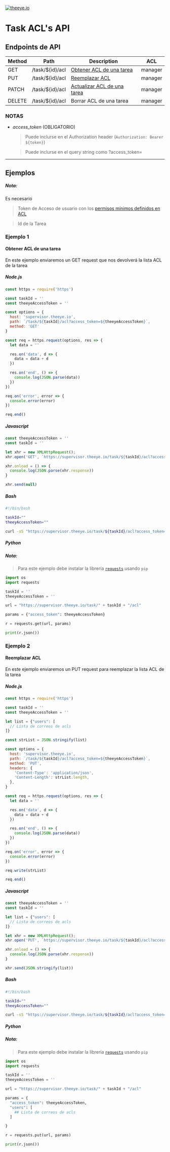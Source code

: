 [![theeye.io](../../images/logo-theeye-theOeye-logo2.png)](https://theeye.io/index.html)

# Task ACL's API

## Endpoints de API

| Method | Path            | Description                                | ACL     |
| ------ | --------------- | ------------------------------------------ | ------- |
| GET    | /task/${id}/acl | [Obtener ACL de una tarea](#ejemplo-1)     | manager |
| PUT    | /task/${id}/acl | [Reemplazar ACL](#ejemplo-2)               | manager |
| PATCH  | /task/${id}/acl | [Actualizar ACL de una tarea](#ejemplo-3)  | manager |
| DELETE | /task/${id}/acl | Borrar ACL de una tarea                    | manager |

### NOTAS

* *access_token* (OBLIGATORIO)
  
  > Puede inclurse en el Authorization header \(`Authorization: Bearer ${token}`\)

  > Puede inclurse en el query string como ?access_token=

-----

## Ejemplos

##### Nota:

Es necesario

> Token de Acceso de usuario con los [permisos mínimos definidos en ACL](#endpoints-de-api)

> Id de la Tarea

### **Ejemplo 1** 

#### Obtener ACL de una tarea 

En este ejemplo enviaremos un GET request que nos devolverá la lista ACL de la tarea

<!-- tabs:start -->

##### **Node.js**

```javascript
const https = require('https')

const taskId = ''
const theeyeAccessToken = ''

const options = {
  host: 'supervisor.theeye.io',
  path: `/task/${taskId}/acl?access_token=${theeyeAccessToken}`,
  method: 'GET'
}

const req = https.request(options, res => {
  let data = ''

  res.on('data', d => {
    data = data + d
  })

  res.on('end', () => {
    console.log(JSON.parse(data))
  })
})

req.on('error', error => {
  console.error(error)
})

req.end()
```

##### **Javascript**

```javascript
const theeyeAccessToken = ''
const taskId = ''

let xhr = new XMLHttpRequest();
xhr.open('GET', `https://supervisor.theeye.io/task/${taskId}/acl?access_token=${theeyeAccessToken}`);

xhr.onload = () => {
  console.log(JSON.parse(xhr.response))
}

xhr.send(null)
```

##### **Bash**

```bash
#!/bin/bash

taskId=""
theeyAccessToken=""

curl -sS "https://supervisor.theeye.io/task/${taskId}/acl?access_token=${theeyAccessToken}"

```

##### **Python**

##### Nota:

> Para este ejemplo debe instalar la librería [`requests`](https://pypi.python.org/pypi/requests/) usando `pip`

```python
import os
import requests

taskId = ''
theeyeAccessToken = ''

url = "https://supervisor.theeye.io/task/" + taskId + "/acl"

params = {"access_token": theeyeAccessToken}

r = requests.get(url, params)

print(r.json())
```

<!-- tabs:end -->

### **Ejemplo 2** 

#### Reemplazar ACL 

En este ejemplo enviaremos un PUT request para reemplazar la lista ACL de la tarea

<!-- tabs:start -->

##### **Node.js**

```javascript
const https = require('https')

const taskId = ''
const theeyeAccessToken = ''

let list = {"users": [
  // Lista de correos de acls
]}

const strList = JSON.stringify(list)

const options = {
  host: 'supervisor.theeye.io',
  path: `/task/${taskId}/acl?access_token=${theeyeAccessToken}`,
  method: 'PUT',
  headers: {
    'Content-Type': 'application/json',
    'Content-Length': strList.length,
  },
}

const req = https.request(options, res => {
  let data = ''

  res.on('data', d => {
    data = data + d
  })

  res.on('end', () => {
    console.log(JSON.parse(data))
  })
})

req.on('error', error => {
  console.error(error)
})

req.write(strList)

req.end()
```

##### **Javascript**

```javascript
const theeyeAccessToken = ''
const taskId = ''

let list = {"users": [
  // Lista de correos de acls
]}

let xhr = new XMLHttpRequest();
xhr.open('PUT', `https://supervisor.theeye.io/task/${taskId}/acl?access_token=${theeyeAccessToken}`);

xhr.onload = () => {
  console.log(JSON.parse(xhr.response))
}

xhr.send(JSON.stringify(list))
```

##### **Bash**

```bash
#!/bin/bash

taskId=""
theeyAccessToken=""

curl -sS "https://supervisor.theeye.io/task/${taskId}/acl?access_token=${theeyAccessToken}"

```

##### **Python**

##### Nota:

> Para este ejemplo debe instalar la librería [`requests`](https://pypi.python.org/pypi/requests/) usando `pip`

```python
import os
import requests

taskId = ''
theeyeAccessToken = ''

url = "https://supervisor.theeye.io/task/" + taskId + "/acl"

params = {
  "access_token": theeyeAccessToken,
  "users": [
    ## Lista de correos de acls
  ]

}

r = requests.put(url, params)

print(r.json())
```

<!-- tabs:end -->

